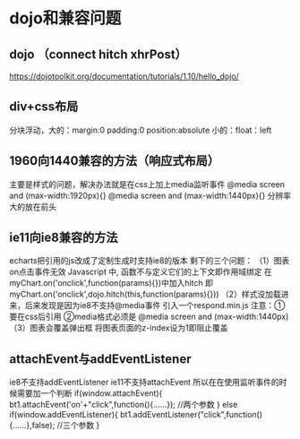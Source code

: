 # dojo和兼容问题

## dojo （connect hitch xhrPost） 
https://dojotoolkit.org/documentation/tutorials/1.10/hello_dojo/

## div+css布局
分块浮动，大的：margin:0 padding:0 position:absolute 
		小的：float：left

## 1960向1440兼容的方法（响应式布局）
主要是样式的问题，解决办法就是在css上加上media监听事件
@media screen and (max-width:1920px){}
@media screen and (max-width:1440px){}
分辨率大的放在前头

## ie11向ie8兼容的方法
echarts把引用的js改成了定制生成时支持ie8的版本
剩下的三个问题：
（1）图表on点击事件无效
	Javascript 中, 函数不与定义它们的上下文即作用域绑定
	在myChart.on('onclick',function(params){})中加入hitch
	即myChart.on('onclick',dojo.hitch(this,function(params){}))
（2）样式没加载进来，后来发现是因为ie8不支持@media事件
	引入一个respond.min.js
	注意：①要在css后引用
		  ②media格式必须是 @media screen and (max-width:1440px)
（3）图表会覆盖弹出框
	将图表页面的z-index设为1即阻止覆盖
	

## attachEvent与addEventListener
ie8不支持addEventListener
ie11不支持attachEvent
所以在在使用监听事件的时候需要加一个判断
if(window.attachEvent){
	bt1.attachEvent('on'+"click",function(){……});  //两个参数
}
else if(window.addEventListener){
	bt1.addEventListener("click",function(){……},false);  //三个参数
}


